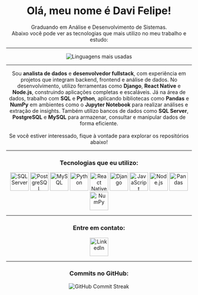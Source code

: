 <h1 align="center">Olá, meu nome é Davi Felipe!</h1>
<p align="center">
  Graduando em Análise e Desenvolvimento de Sistemas.
  <br>
  Abaixo você pode ver as tecnologias que mais utilizo no meu trabalho e estudo:
</p>

---

<div align="center">
  <img src="https://github-readme-stats.vercel.app/api/top-langs/?username=davifelipe00&layout=compact&theme=radical&langs_count=10" alt="Linguagens mais usadas" />
</div>

---

<p align="center">
  Sou <strong>analista de dados</strong> e <strong>desenvolvedor fullstack</strong>, com experiência em projetos que integram backend, frontend e análise de dados. 
  No desenvolvimento, utilizo ferramentas como <strong>Django</strong>, <strong>React Native</strong> e <strong>Node.js</strong>, construindo aplicações completas e escaláveis.
  Já na área de dados, trabalho com <strong>SQL</strong> e <strong>Python</strong>, aplicando bibliotecas como <strong>Pandas</strong> e <strong>NumPy</strong> em ambientes como o <strong>Jupyter Notebook</strong> para realizar análises e extração de insights. 
  Também utilizo bancos de dados como <strong>SQL Server</strong>, <strong>PostgreSQL</strong> e <strong>MySQL</strong> para armazenar, consultar e manipular dados de forma eficiente.
  <br><br>
  Se você estiver interessado, fique à vontade para explorar os repositórios abaixo!
</p>


---

<h3 align="center">Tecnologias que eu utilizo:</h3>

<div align="center">
  <!-- Banco de Dados -->
  <img src="https://img.shields.io/badge/SQL_Server-003B57?style=flat&logo=microsoft-sql-server&logoColor=white" alt="SQL Server" height="50" />
  <img src="https://img.shields.io/badge/PostgreSQL-336791?style=flat&logo=postgresql&logoColor=white" alt="PostgreSQL" height="50" />
  <img src="https://img.shields.io/badge/MySQL-000000?style=flat&logo=mysql&logoColor=white" alt="MySQL" height="50" />
  
  <!-- Desenvolvimento -->
  <img src="https://img.shields.io/badge/Python-3776AB?style=flat&logo=python&logoColor=white" alt="Python" height="50" />
  <img src="https://img.shields.io/badge/React_Native-61DAFB?style=flat&logo=react&logoColor=black" alt="React Native" height="50" />
  <img src="https://img.shields.io/badge/Django-092E20?style=flat&logo=django&logoColor=white" alt="Django" height="50" />
  <img src="https://img.shields.io/badge/JavaScript-F7DF1E?style=flat&logo=javascript&logoColor=black" alt="JavaScript" height="50" />
  <img src="https://img.shields.io/badge/Node.js-339933?style=flat&logo=node.js&logoColor=white" alt="Node.js" height="50" />
  
  <!-- Bibliotecas -->
  <img src="https://img.shields.io/badge/Pandas-150458?style=flat&logo=pandas&logoColor=white" alt="Pandas" height="50" />
  <img src="https://img.shields.io/badge/NumPy-013243?style=flat&logo=numpy&logoColor=white" alt="NumPy" height="50" />
</div>

---

<div align="center">
  <h3>Entre em contato:</h3>
  <a href="https://www.linkedin.com/in/davi-felipe-9847881b5/" target="_blank">
    <img src="https://img.shields.io/badge/LinkedIn-DaviFelipe-blue?style=for-the-badge&logo=linkedin&logoColor=white" alt="LinkedIn" height="50" />
  </a>
</div>

---

<h3 align="center">Commits no GitHub:</h3>

<div align="center">
  <img src="https://github-readme-streak-stats.herokuapp.com/?user=davifelipe00&theme=radical&border_radius=5&currStreakLabel=FF9900&sideLabels=FFF" alt="GitHub Commit Streak" />
</div>
